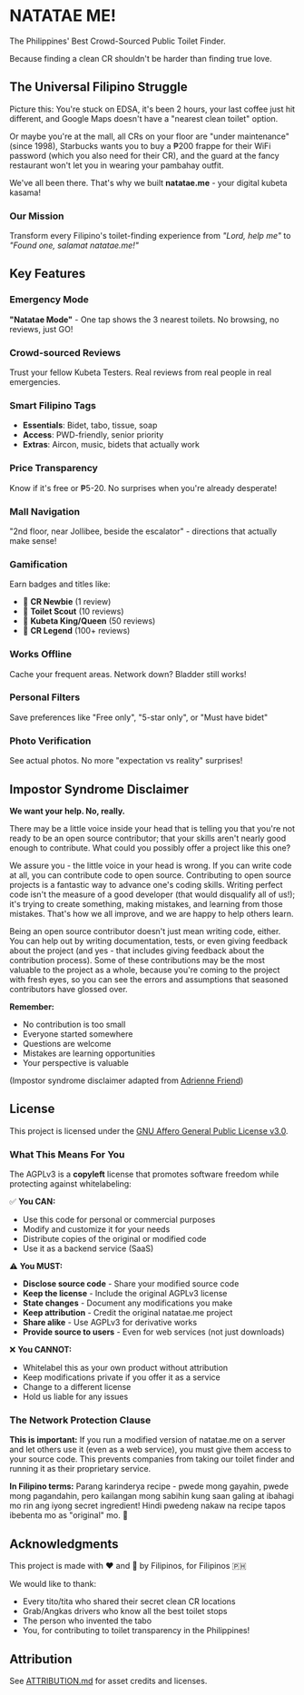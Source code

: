 # NATATAE ME!

The Philippines' Best Crowd-Sourced Public Toilet Finder.

Because finding a clean CR shouldn't be harder than finding true love.

## The Universal Filipino Struggle

Picture this: You're stuck on EDSA, it's been 2 hours, your last coffee just hit
different, and Google Maps doesn't have a "nearest clean toilet" option.

Or maybe you're at the mall, all CRs on your floor are "under maintenance"
(since 1998), Starbucks wants you to buy a ₱200 frappe for their WiFi password
(which you also need for their CR), and the guard at the fancy restaurant won't
let you in wearing your pambahay outfit.

We've all been there. That's why we built **natatae.me** - your digital kubeta
kasama!

### Our Mission

Transform every Filipino's toilet-finding experience from _"Lord, help me"_ to
_"Found one, salamat natatae.me!"_

## Key Features

### Emergency Mode

**"Natatae Mode"** - One tap shows the 3 nearest toilets. No browsing, no
reviews, just GO!

### Crowd-sourced Reviews

Trust your fellow Kubeta Testers. Real reviews from real people in real
emergencies.

### Smart Filipino Tags

- **Essentials**: Bidet, tabo, tissue, soap
- **Access**: PWD-friendly, senior priority
- **Extras**: Aircon, music, bidets that actually work

### Price Transparency

Know if it's free or ₱5-20. No surprises when you're already desperate!

### Mall Navigation

"2nd floor, near Jollibee, beside the escalator" - directions that actually make
sense!

### Gamification

Earn badges and titles like:

- 🥉 **CR Newbie** (1 review)
- 🥈 **Toilet Scout** (10 reviews)
- 🥇 **Kubeta King/Queen** (50 reviews)
- 💎 **CR Legend** (100+ reviews)

### Works Offline

Cache your frequent areas. Network down? Bladder still works!

### Personal Filters

Save preferences like "Free only", "5-star only", or "Must have bidet"

### Photo Verification

See actual photos. No more "expectation vs reality" surprises!

## Impostor Syndrome Disclaimer

**We want your help. No, really.**

There may be a little voice inside your head that is telling you that you're not
ready to be an open source contributor; that your skills aren't nearly good
enough to contribute. What could you possibly offer a project like this one?

We assure you - the little voice in your head is wrong. If you can write code at
all, you can contribute code to open source. Contributing to open source
projects is a fantastic way to advance one's coding skills. Writing perfect code
isn't the measure of a good developer (that would disqualify all of us!); it's
trying to create something, making mistakes, and learning from those mistakes.
That's how we all improve, and we are happy to help others learn.

Being an open source contributor doesn't just mean writing code, either. You can
help out by writing documentation, tests, or even giving feedback about the
project (and yes - that includes giving feedback about the contribution
process). Some of these contributions may be the most valuable to the project as
a whole, because you're coming to the project with fresh eyes, so you can see
the errors and assumptions that seasoned contributors have glossed over.

**Remember:**

- No contribution is too small
- Everyone started somewhere
- Questions are welcome
- Mistakes are learning opportunities
- Your perspective is valuable

(Impostor syndrome disclaimer adapted from
[Adrienne Friend](https://github.com/adriennefriend/imposter-syndrome-disclaimer))

## License

This project is licensed under the [GNU Affero General Public License v3.0](./LICENSE).

### What This Means For You

The AGPLv3 is a **copyleft** license that promotes software freedom while protecting against whitelabeling:

✅ **You CAN:**

- Use this code for personal or commercial purposes
- Modify and customize it for your needs
- Distribute copies of the original or modified code
- Use it as a backend service (SaaS)

⚠️ **You MUST:**

- **Disclose source code** - Share your modified source code
- **Keep the license** - Include the original AGPLv3 license
- **State changes** - Document any modifications you make
- **Keep attribution** - Credit the original natatae.me project
- **Share alike** - Use AGPLv3 for derivative works
- **Provide source to users** - Even for web services (not just downloads)

❌ **You CANNOT:**

- Whitelabel this as your own product without attribution
- Keep modifications private if you offer it as a service
- Change to a different license
- Hold us liable for any issues

### The Network Protection Clause

**This is important:** If you run a modified version of natatae.me on a server and let others use it (even as a web service), you must give them access to your source code. This prevents companies from taking our toilet finder and running it as their proprietary service.

**In Filipino terms:** Parang karinderya recipe - pwede mong gayahin, pwede mong pagandahin, pero kailangan mong sabihin kung saan galing at ibahagi mo rin ang iyong secret ingredient! Hindi pwedeng nakaw na recipe tapos ibebenta mo as "original" mo. 🍲

## Acknowledgments

This project is made with ❤️ and 💩 by Filipinos, for Filipinos 🇵🇭

We would like to thank:

- Every tito/tita who shared their secret clean CR locations
- Grab/Angkas drivers who know all the best toilet stops
- The person who invented the tabo
- You, for contributing to toilet transparency in the Philippines!

## Attribution

See [ATTRIBUTION.md](ATTRIBUTION.md) for asset credits and licenses.
